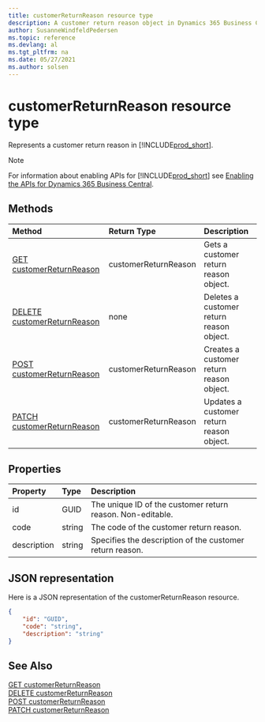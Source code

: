 ```yaml
---
title: customerReturnReason resource type
description: A customer return reason object in Dynamics 365 Business Central.
author: SusanneWindfeldPedersen
ms.topic: reference
ms.devlang: al
ms.tgt_pltfrm: na
ms.date: 05/27/2021
ms.author: solsen
---
```


# customerReturnReason resource type

<!-- START>DO_NOT_EDIT -->
<!-- IMPORTANT:Do not edit any of the content between here and the END>DO_NOT_EDIT. -->
Represents a customer return reason in [!INCLUDE[prod_short](../../../includes/prod_short.md)].

> [!NOTE]
> For information about enabling APIs for [!INCLUDE[prod_short](../../../includes/prod_short.md)] see [Enabling the APIs for Dynamics 365 Business Central](../enabling-apis-for-dynamics-nav.md).

## Methods

| Method | Return Type|Description |
|:--------------------|:-----------|:-------------------------|
|[GET customerReturnReason](../api/dynamics_customerreturnreason_get.md)|customerReturnReason|Gets a customer return reason object.|
|[DELETE customerReturnReason](../api/dynamics_customerreturnreason_delete.md)|none|Deletes a customer return reason object.|
|[POST customerReturnReason](../api/dynamics_customerreturnreason_create.md)|customerReturnReason|Creates a customer return reason object.|
|[PATCH customerReturnReason](../api/dynamics_customerreturnreason_update.md)|customerReturnReason|Updates a customer return reason object.|



## Properties

| Property           | Type   |Description     |
|:-------------------|:-------|:---------------|
|id|GUID|The unique ID of the customer return reason. Non-editable.|
|code|string|The code of the customer return reason.|
|description|string|Specifies the description of the customer return reason.|

## JSON representation

Here is a JSON representation of the customerReturnReason resource.


```json
{
    "id": "GUID",
    "code": "string",
    "description": "string"
}
```
<!-- IMPORTANT: END>DO_NOT_EDIT -->

## See Also
[GET customerReturnReason](../api/dynamics_customerreturnreason_get.md)   
[DELETE customerReturnReason](../api/dynamics_customerreturnreason_delete.md)  
[POST customerReturnReason](../api/dynamics_customerreturnreason_create.md)  
[PATCH customerReturnReason](../api/dynamics_customerreturnreason_update.md)  
